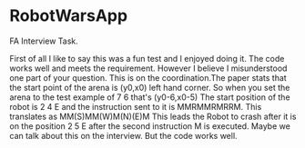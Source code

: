 # RobotWarsApp
FA Interview Task.

First of all I like to say this was a fun test and I enjoyed doing it.
The code works well and meets the requirement.
However I believe I misunderstood one part of your question.
This is on the coordination.The paper stats that the start point of the arena is (y0,x0) left hand corner.
So when you set the arena to the test example of 7 6 that's (y0-6,x0-5)
The start position of the robot is 2 4 E and the instruction sent to it is MMRMMRMRRM.
This translates as MM(S)MM(W)M(N)(E)M This leads the Robot to crash after it is on the position 2 5 E after the second instruction M is executed.
Maybe we can talk about this on the interview. But the code works well.

